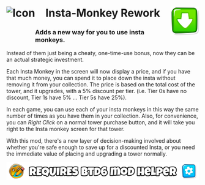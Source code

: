 <h1 align="center">
<a href="https://github.com/doombubbles/insta-monkey-rework/releases/latest/download/InstaMonkeyRework.dll">
    <img align="left" alt="Icon" height="90" src="Icon.png">
    <img align="right" alt="Download" height="75" src="https://raw.githubusercontent.com/gurrenm3/BTD-Mod-Helper/master/BloonsTD6%20Mod%20Helper/Resources/DownloadBtn.png">
</a>
Insta-Monkey Rework
</h1>

### Adds a new way for you to use insta monkeys. 

Instead of them just being a cheaty, one-time-use bonus, now they can be an actual strategic investment.

Each Insta Monkey in the screen will now display a price, and if you have that much money, you can spend it to place down the insta without removing it from your collection.
The price is based on the total cost of the tower, and it upgrades, with a 5% discount per tier.
(i.e. Tier 0s have no discount, Tier 1s have 5% ... Tier 5s have 25%).

In each game, you can use each of your insta monkeys in this way the same number of times as you have them in your collection.
Also, for convenience, you can *Right Click* on a normal tower purchase button, and it will take you right to the Insta monkey screen for that tower.

With this mod, there's a new layer of decision-making involved about whether you're safe enough to save up for a discounted Insta, or you need the immediate value of placing and upgrading a tower normally.

[![Requires BTD6 Mod Helper](https://raw.githubusercontent.com/gurrenm3/BTD-Mod-Helper/master/banner.png)](https://github.com/gurrenm3/BTD-Mod-Helper#readme)
